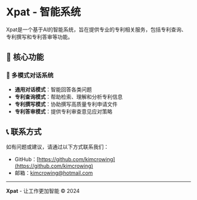# Xpat - 智能系统

Xpat是一个基于AI的智能系统，旨在提供专业的专利相关服务，包括专利查询、专利撰写和专利答审等功能。
## 🌟 核心功能

### 💬 多模式对话系统
- **通用对话模式**：智能回答各类问题
- **专利查询模式**：帮助检索、理解和分析专利信息
- **专利撰写模式**：协助撰写高质量专利申请文件
- **专利答审模式**：提供专利审查意见应对策略


## 📞 联系方式

如有问题或建议，请通过以下方式联系我们：
- GitHub：[https://github.com/kimcrowing](https://github.com/kimcrowing)
- 邮箱：kimcrowing@hotmail.com

---

**Xpat** - 让工作更加智能 © 2024
